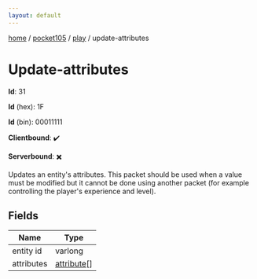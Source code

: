 ```yaml
---
layout: default
---
```


[home](/)  /  [pocket105](/protocol/pocket105)  /  [play](/protocol/pocket105/play)  /  update-attributes

# Update-attributes

**Id**: 31

**Id** (hex): 1F

**Id** (bin): 00011111

**Clientbound**: ✔️

**Serverbound**: ✖️

Updates an entity's attributes. This packet should be used when a value must be modified but it cannot be done using another packet (for example controlling the player's experience and level).

## Fields

Name | Type
---|---
entity id | varlong
attributes | [attribute](/protocol/pocket105/types/attribute)[]

